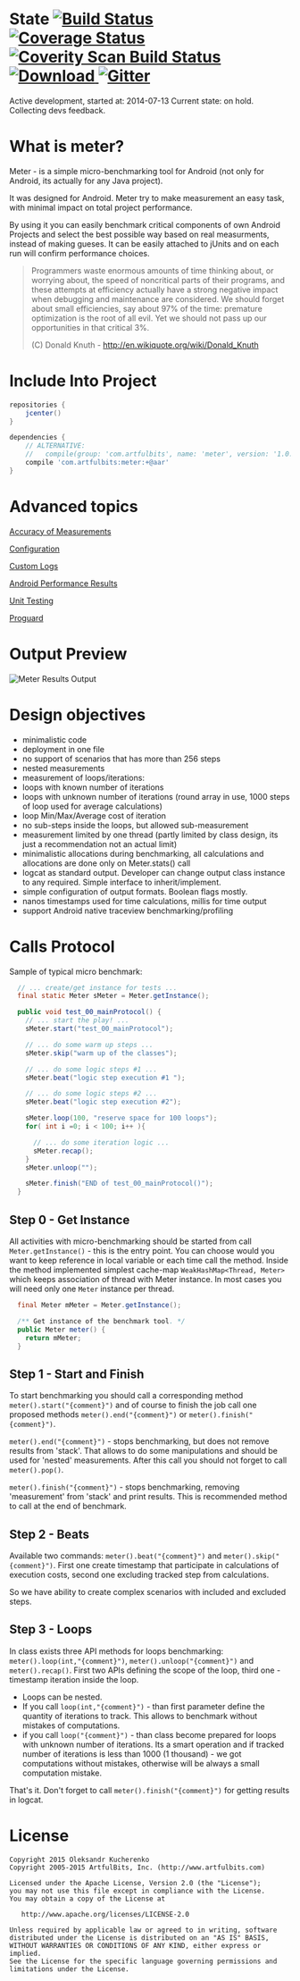 
# State [![Build Status](https://secure.travis-ci.org/OleksandrKucherenko/meter.png?branch=master)](https://travis-ci.org/OleksandrKucherenko/meter) [![Coverage Status](https://coveralls.io/repos/OleksandrKucherenko/meter/badge.svg?branch=master)](https://coveralls.io/r/OleksandrKucherenko/meter?branch=master) [![Coverity Scan Build Status](https://scan.coverity.com/projects/3248/badge.svg)](https://scan.coverity.com/projects/3248) [ ![Download](https://api.bintray.com/packages/kucherenko-alex/android/com.artfulbits%3Ameter/images/download.svg) ](https://bintray.com/kucherenko-alex/android/com.artfulbits%3Ameter/_latestVersion) [![Gitter](https://badges.gitter.im/Join%20Chat.svg)](https://gitter.im/OleksandrKucherenko/meter?utm_source=badge&utm_medium=badge&utm_campaign=pr-badge)

Active development, started at: 2014-07-13
Current state: on hold. Collecting devs feedback.

# What is meter?

Meter - is a simple micro-benchmarking tool for Android (not only for Android, its actually for any Java project).

It was designed for Android. Meter try to make measurement an easy task, with minimal impact on total project performance.

By using it you can easily benchmark critical components of own Android Projects and select the best possible way based on real measurments, instead of making gueses. It can be easily attached to jUnits and on each run will confirm performance choices.

>
> Programmers waste enormous amounts of time thinking about, or worrying about, the speed of noncritical parts of their programs, and these attempts at efficiency actually have a strong negative impact when debugging and maintenance are considered. We should forget about small efficiencies, say about 97% of the time: premature optimization is the root of all evil. Yet we should not pass up our opportunities in that critical 3%.
>
> (C) Donald Knuth - http://en.wikiquote.org/wiki/Donald_Knuth
>

# Include Into Project

```groovy
repositories {
    jcenter()
}

dependencies {
    // ALTERNATIVE: 
    //   compile(group: 'com.artfulbits', name: 'meter', version: '1.0.1.141', ext: 'aar')
    compile 'com.artfulbits:meter:+@aar'
}
```

# Advanced topics

[Accuracy of Measurements](_documentation/accuracy.md)

[Configuration](_documentation/configuration.md)

[Custom Logs](_documentation/logs.md)

[Android Performance Results](_documentation/performance.md)

[Unit Testing](_documentation/testing.md)

[Proguard](_documentation/proguard.md)

# Output Preview

![Meter Results Output](_documentation/images/meter-results.png)

# Design objectives

* minimalistic code
* deployment in one file
* no support of scenarios that has more than 256 steps
* nested measurements
* measurement of loops/iterations:
* loops with known number of iterations
* loops with unknown number of iterations (round array in use, 1000 steps of loop used for average calculations)
* loop Min/Max/Average cost of iteration
* no sub-steps inside the loops, but allowed sub-measurement
* measurement limited by one thread (partly limited by class design, its just a recommendation not an actual limit)
* minimalistic allocations during benchmarking, all calculations and allocations are done only on Meter.stats() call
* logcat as standard output.  Developer can change output class instance to any required. Simple interface to inherit/implement.
* simple configuration of output formats. Boolean flags mostly.
* nanos timestamps used for time calculations, millis for time output
* support Android native traceview benchmarking/profiling

# Calls Protocol

Sample of typical micro benchmark:

```java
  // ... create/get instance for tests ...
  final static Meter sMeter = Meter.getInstance();

  public void test_00_mainProtocol() {
    // ... start the play! ...
    sMeter.start("test_00_mainProtocol");

    // ... do some warm up steps ...
    sMeter.skip("warm up of the classes");

    // ... do some logic steps #1 ...
    sMeter.beat("logic step execution #1 ");

    // ... do some logic steps #2 ...
    sMeter.beat("logic step execution #2");

    sMeter.loop(100, "reserve space for 100 loops");
    for( int i =0; i < 100; i++ ){

      // ... do some iteration logic ...
      sMeter.recap();
    }
    sMeter.unloop("");

    sMeter.finish("END of test_00_mainProtocol()");
  }
```

## Step 0 - Get Instance
All activities with micro-benchmarking should be started from call `Meter.getInstance()` - this is the entry point. You
can choose would you want to keep reference in local variable or each time call the method. Inside the method implemented
simplest cache-map `WeakHashMap<Thread, Meter>` which keeps association of thread with Meter instance. In most cases you
will need only one `Meter` instance per thread.

```java
  final Meter mMeter = Meter.getInstance();

  /** Get instance of the benchmark tool. */
  public Meter meter() {
    return mMeter;
  }
```

## Step 1 - Start and Finish
To start benchmarking you should call a corresponding method `meter().start("{comment}")` and of course to finish the job call one
proposed methods `meter().end("{comment}")` or `meter().finish("{comment}")`.

`meter().end("{comment}")` - stops benchmarking, but does not remove results from 'stack'. That allows to do some manipulations and
should be used for 'nested' measurements. After this call you should not forget to call `meter().pop()`.

`meter().finish("{comment}")` - stops benchmarking, removing 'measurement' from 'stack' and print results. This is recommended
method to call at the end of benchmark.

## Step 2 - Beats
Available two commands: `meter().beat("{comment}")` and `meter().skip("{comment}")`. First one create timestamp that
participate in calculations of execution costs, second one excluding tracked step from calculations.

So we have ability to create complex scenarios with included and excluded steps.

## Step 3 - Loops
In class exists three API methods for loops benchmarking: `meter().loop(int,"{comment}")`, `meter().unloop("{comment}")`
and `meter().recap()`. First two APIs defining the scope of the loop, third one - timestamp iteration inside the loop.

* Loops can be nested.
* If you call `loop(int,"{comment}")` - than first parameter define the quantity of iterations to track. This allows to
  benchmark without mistakes of computations.
* if you call `loop("{comment}")` - than class become prepared for loops with unknown number of iterations. Its a smart
  operation and if tracked number of iterations is less than 1000 (1 thousand) - we got computations without mistakes,
  otherwise will be always a small computation mistake.

That's it. Don't forget to call `meter().finish("{comment}")` for getting results in logcat.


# License

    Copyright 2015 Oleksandr Kucherenko
    Copyright 2005-2015 ArtfulBits, Inc. (http://www.artfulbits.com)

    Licensed under the Apache License, Version 2.0 (the "License");
    you may not use this file except in compliance with the License.
    You may obtain a copy of the License at

       http://www.apache.org/licenses/LICENSE-2.0

    Unless required by applicable law or agreed to in writing, software
    distributed under the License is distributed on an "AS IS" BASIS,
    WITHOUT WARRANTIES OR CONDITIONS OF ANY KIND, either express or implied.
    See the License for the specific language governing permissions and
    limitations under the License.
